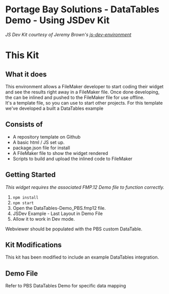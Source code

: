 # Portage Bay Solutions - DataTables Demo - Using JSDev Kit

_JS Dev Kit courtesy of Jeremy Brown's [js-dev-environment](https://github.com/integrating-magic/js-dev-environment)_

# This Kit

## What it does

This environment allows a FileMaker developer to start coding their widget and see the results right away in a FileMaker file. Once done developing, the can be inlined and pushed to the FileMaker file for use offline.
<br/>
It's a template file, so you can use to start other projects.
For this template we've developed a built a DataTables example

## Consists of

- A repository template on Github
- A basic html / JS set up.
- package.json file for install
- A FileMaker file to show the widget rendered
- Scripts to build and upload the inlined code to FileMaker

## Getting Started

_This widget requires the associated FMP.12 Demo file to function correctly._

1. `npm install`
2. `npm start`
3. Open the DataTables-Demo_PBS.fmp12 file.
4. JSDev Example - Last Layout in Demo File
5. Allow it to work in Dev mode.

Webviewer should be populated with the PBS custom DataTable.

## Kit Modifications

This kit has been modified to include an example DataTables integration.

## Demo File

Refer to PBS DataTables Demo for specific data mapping

